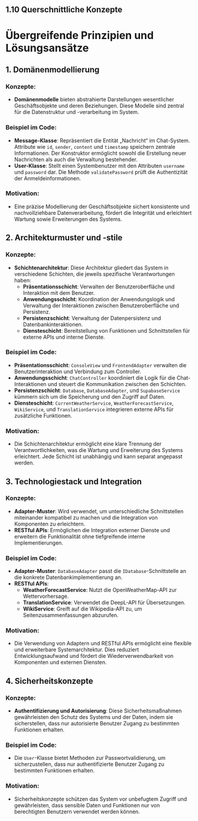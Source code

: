 ## 1.10 Querschnittliche Konzepte

# Übergreifende Prinzipien und Lösungsansätze

## 1. Domänenmodellierung

### Konzepte:
- **Domänenmodelle** bieten abstrahierte Darstellungen wesentlicher Geschäftsobjekte und deren Beziehungen. Diese Modelle sind zentral für die Datenstruktur und -verarbeitung im System.

### Beispiel im Code:
- **Message-Klasse**: Repräsentiert die Entität „Nachricht“ im Chat-System. Attribute wie `id`, `sender`, `content` und `timestamp` speichern zentrale Informationen. Der Konstruktor ermöglicht sowohl die Erstellung neuer Nachrichten als auch die Verwaltung bestehender.
- **User-Klasse**: Stellt einen Systembenutzer mit den Attributen `username` und `password` dar. Die Methode `validatePassword` prüft die Authentizität der Anmeldeinformationen.

### Motivation:
- Eine präzise Modellierung der Geschäftsobjekte sichert konsistente und nachvollziehbare Datenverarbeitung, fördert die Integrität und erleichtert Wartung sowie Erweiterungen des Systems.

## 2. Architekturmuster und -stile

### Konzepte:
- **Schichtenarchitektur**: Diese Architektur gliedert das System in verschiedene Schichten, die jeweils spezifische Verantwortungen haben:
  - **Präsentationsschicht**: Verwalten der Benutzeroberfläche und Interaktion mit dem Benutzer.
  - **Anwendungsschicht**: Koordination der Anwendungslogik und Verwaltung der Interaktionen zwischen Benutzeroberfläche und Persistenz.
  - **Persistenzschicht**: Verwaltung der Datenpersistenz und Datenbankinteraktionen.
  - **Diensteschicht**: Bereitstellung von Funktionen und Schnittstellen für externe APIs und interne Dienste.

### Beispiel im Code:
- **Präsentationsschicht**: `ConsoleView` und `FrontendAdapter` verwalten die Benutzerinteraktion und Verbindung zum Controller.
- **Anwendungsschicht**: `ChatController` koordiniert die Logik für die Chat-Interaktionen und steuert die Kommunikation zwischen den Schichten.
- **Persistenzschicht**: `Database`, `DatabaseAdapter`, und `SupabaseService` kümmern sich um die Speicherung und den Zugriff auf Daten.
- **Diensteschicht**: `CurrentWeatherService`, `WeatherForecastService`, `WikiService`, und `TranslationService` integrieren externe APIs für zusätzliche Funktionen.

### Motivation:
- Die Schichtenarchitektur ermöglicht eine klare Trennung der Verantwortlichkeiten, was die Wartung und Erweiterung des Systems erleichtert. Jede Schicht ist unabhängig und kann separat angepasst werden.

## 3. Technologiestack und Integration

### Konzepte:
- **Adapter-Muster**: Wird verwendet, um unterschiedliche Schnittstellen miteinander kompatibel zu machen und die Integration von Komponenten zu erleichtern.
- **RESTful APIs**: Ermöglichen die Integration externer Dienste und erweitern die Funktionalität ohne tiefgreifende interne Implementierungen.

### Beispiel im Code:
- **Adapter-Muster**: `DatabaseAdapter` passt die `IDatabase`-Schnittstelle an die konkrete Datenbankimplementierung an.
- **RESTful APIs**:
  - **WeatherForecastService**: Nutzt die OpenWeatherMap-API zur Wettervorhersage.
  - **TranslationService**: Verwendet die DeepL-API für Übersetzungen.
  - **WikiService**: Greift auf die Wikipedia-API zu, um Seitenzusammenfassungen abzurufen.

### Motivation:
- Die Verwendung von Adaptern und RESTful APIs ermöglicht eine flexible und erweiterbare Systemarchitektur. Dies reduziert Entwicklungsaufwand und fördert die Wiederverwendbarkeit von Komponenten und externen Diensten.

## 4. Sicherheitskonzepte

### Konzepte:
- **Authentifizierung und Autorisierung**: Diese Sicherheitsmaßnahmen gewährleisten den Schutz des Systems und der Daten, indem sie sicherstellen, dass nur autorisierte Benutzer Zugang zu bestimmten Funktionen erhalten.

### Beispiel im Code:
- Die `User`-Klasse bietet Methoden zur Passwortvalidierung, um sicherzustellen, dass nur authentifizierte Benutzer Zugang zu bestimmten Funktionen erhalten.

### Motivation:
- Sicherheitskonzepte schützen das System vor unbefugtem Zugriff und gewährleisten, dass sensible Daten und Funktionen nur von berechtigten Benutzern verwendet werden können.

